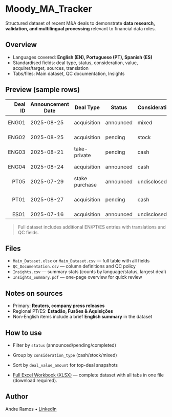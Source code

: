 # Moody_MA_Tracker

Structured dataset of recent M&A deals to demonstrate **data research, validation, and multilingual processing** relevant to financial data roles.

## Overview
- Languages covered: **English (EN), Portuguese (PT), Spanish (ES)**
- Standardised fields: deal type, status, consideration, value, acquirer/target, sources, translation
- Tabs/files: Main dataset, QC documentation, Insights

## Preview (sample rows)
| Deal ID | Announcement Date | Deal Type     | Status    | Consideration | Value (USD) | Acquirer           | Target        | Source     |
|--------:|-------------------|---------------|-----------|---------------|------------:|--------------------|---------------|------------|
| ENG01   | 2025-08-25        | acquisition   | announced | mixed         | 18000000000 | Keurig Dr Pepper   | JDE Peet's    | Reuters    |
| ENG02   | 2025-08-25        | acquisition   | pending   | stock         | 3100000000  | Crescent Energy    | Vital Energy  | Reuters    |
| ENG03   | 2025-08-21        | take-private  | pending   | cash          | 12300000000 | Thoma Bravo        | Dayforce      | Reuters    |
| ENG04   | 2025-08-24        | acquisition   | announced | cash          | 2000000000  | Thoma Bravo        | Verint Systems| Reuters    |
| PT05    | 2025-07-29        | stake purchase| announced | undisclosed   | —           | iFood              | CRMBonus      | iFood rel. |
| PT01    | 2025-08-27        | acquisition   | pending   | cash          | 27000000    | VL Mineração       | Mosaic potash (Sergipe) | Estadão |
| ES01    | 2025-07-16        | acquisition   | announced | undisclosed   | 1700000000  | Prosus             | Despegar.com  | Reuters    |


> Full dataset includes additional EN/PT/ES entries with translations and QC fields.

## Files
- `Main_Dataset.xlsx` or `Main_Dataset.csv` — full table with all fields
- `QC_Documentation.csv` — column definitions and QC policy
- `Insights.csv` — summary stats (counts by language/status, largest deal)
- `Insights_Summary.pdf` — one-page overview for quick review

## Notes on sources
- Primary: **Reuters, company press releases**
- Regional PT/ES: **Estadão, Fusões & Aquisições**
- Non-English items include a brief **English summary** in the dataset

## How to use
- Filter by `status` (announced/pending/completed)
- Group by `consideration_type` (cash/stock/mixed)
- Sort by `deal_value_amount` for top-deal snapshots

- [Full Excel Workbook (XLSX)](https://github.com/Piripack/Moody_MA_Tracker/blob/main/Moody_MA_Tracker_Final_Project.xlsx) — complete dataset with all tabs in one file (download required).


## Author
Andre Ramos • [LinkedIn](https://www.linkedin.com/in/awmr/)
